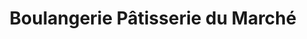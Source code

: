 ---
title: "Boulangerie Pâtisserie du Marché"
url: /mimizan/boulangerie-patisserie-du-marche/
shop: Bäckerei
---